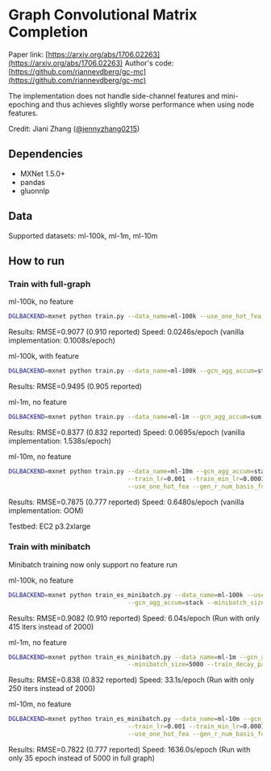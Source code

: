 # Graph Convolutional Matrix Completion

Paper link: [https://arxiv.org/abs/1706.02263](https://arxiv.org/abs/1706.02263)
Author's code: [https://github.com/riannevdberg/gc-mc](https://github.com/riannevdberg/gc-mc)

The implementation does not handle side-channel features and mini-epoching and thus achieves
slightly worse performance when using node features.

Credit: Jiani Zhang ([@jennyzhang0215](https://github.com/jennyzhang0215))

## Dependencies
* MXNet 1.5.0+
* pandas
* gluonnlp

## Data

Supported datasets: ml-100k, ml-1m, ml-10m

## How to run
### Train with full-graph

ml-100k, no feature
```bash
DGLBACKEND=mxnet python train.py --data_name=ml-100k --use_one_hot_fea --gcn_agg_accum=stack
```
Results: RMSE=0.9077 (0.910 reported)
Speed: 0.0246s/epoch (vanilla implementation: 0.1008s/epoch)

ml-100k, with feature
```bash
DGLBACKEND=mxnet python train.py --data_name=ml-100k --gcn_agg_accum=stack
```
Results: RMSE=0.9495 (0.905 reported)

ml-1m, no feature
```bash
DGLBACKEND=mxnet python train.py --data_name=ml-1m --gcn_agg_accum=sum --use_one_hot_fea
```
Results: RMSE=0.8377 (0.832 reported)
Speed: 0.0695s/epoch (vanilla implementation: 1.538s/epoch)

ml-10m, no feature
```bash
DGLBACKEND=mxnet python train.py --data_name=ml-10m --gcn_agg_accum=stack --gcn_dropout=0.3 \
                                 --train_lr=0.001 --train_min_lr=0.0001 --train_max_iter=15000 \
                                 --use_one_hot_fea --gen_r_num_basis_func=4
```
Results: RMSE=0.7875 (0.777 reported)
Speed: 0.6480s/epoch (vanilla implementation: OOM)

Testbed: EC2 p3.2xlarge


### Train with minibatch
Minibatch training now only support no feature run

ml-100k, no feature
```bash
DGLBACKEND=mxnet python train_es_minibatch.py --data_name=ml-100k --use_one_hot_fea \
                                 --gcn_agg_accum=stack --minibatch_size=5000
```
Results: RMSE=0.9082 (0.910 reported)
Speed: 6.04s/epoch (Run with only 415 iters instead of 2000)


ml-1m, no feature
```bash
DGLBACKEND=mxnet python train_es_minibatch.py --data_name=ml-1m --gcn_agg_accum=sum --use_one_hot_fea \
                                 --minibatch_size=5000 --train_decay_patience=20
```
Results: RMSE=0.838 (0.832 reported)
Speed: 33.1s/epoch (Run with only 250 iters instead of 2000)


ml-10m, no feature
```bash
DGLBACKEND=mxnet python train_es_minibatch.py --data_name=ml-10m --gcn_agg_accum=stack --gcn_dropout=0.3 \
                                 --train_lr=0.001 --train_min_lr=0.0001 --train_max_iter=40 \
                                 --use_one_hot_fea --gen_r_num_basis_func=4 --minibatch_size=5000
```
Results: RMSE=0.7822 (0.777 reported)
Speed: 1636.0s/epoch (Run with only 35 epoch instead of 5000 in full graph)

